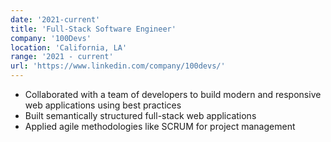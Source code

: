 ```yaml
---
date: '2021-current'
title: 'Full-Stack Software Engineer'
company: '100Devs'
location: 'California, LA'
range: '2021 - current'
url: 'https://www.linkedin.com/company/100devs/'
---
```


- Collaborated with a team of developers to build modern and responsive web applications using best practices
- Built semantically structured full-stack web applications
- Applied agile methodologies like SCRUM for project management
